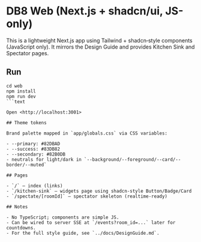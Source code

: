 # DB8 Web (Next.js + shadcn/ui, JS-only)

This is a lightweight Next.js app using Tailwind + shadcn‑style components
(JavaScript only). It mirrors the Design Guide and provides Kitchen Sink and
Spectator pages.

## Run

````text
cd web
npm install
npm run dev
```text

Open <http://localhost:3001>

## Theme tokens

Brand palette mapped in `app/globals.css` via CSS variables:

- --primary: #82DBAD
- --success: #83DB82
- --secondary: #82B0DB
- neutrals for light/dark in `--background/--foreground/--card/--border/--muted`

## Pages

- `/` — index (links)
- `/kitchen-sink` — widgets page using shadcn‑style Button/Badge/Card
- `/spectate/[roomId]` — spectator skeleton (realtime‑ready)

## Notes

- No TypeScript; components are simple JS.
- Can be wired to server SSE at `/events?room_id=...` later for countdowns.
- For the full style guide, see `../docs/DesignGuide.md`.
````
